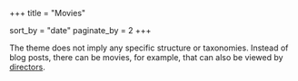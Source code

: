 +++
title = "Movies"

sort_by = "date"
paginate_by = 2
+++

The theme does not imply any specific structure or taxonomies. Instead of blog posts, there can be movies, for example, that can also be viewed by [directors](/movies-directors).

